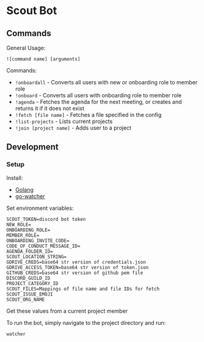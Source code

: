 # Scout Bot
## Commands
General Usage:
```
![command name] [arguments]
```
Commands:
- `!onboardall` - Converts all users with new or onboarding role to member role
- `!onboard` - Converts all users with onboarding role to member role
- `!agenda` - Fetches the agenda for the next meeting, or creates and returns it if it does not exist
- `!fetch [file name]` - Fetches a file specified in the config
- `!list-projects` - Lists current projects
- `!join [project name]` - Adds user to a project
## Development
### Setup
Install:
- [Golang](https://golang.org/)
- [go-watcher](https://github.com/canthefason/go-watcher)

Set environment variables:
```
SCOUT_TOKEN=discord bot token
NEW_ROLE=
ONBOARDING_ROLE=
MEMBER_ROLE=
ONBOARDING_INVITE_CODE=
CODE_OF_CONDUCT_MESSAGE_ID=
AGENDA_FOLDER_ID=
SCOUT_LOCATION_STRING=
GDRIVE_CREDS=base64 str version of credentials.json
GDRIVE_ACCESS_TOKEN=base64 str version of token.json
GITHUB_CREDS=base64 str version of github pem file
DISCORD_GUILD_ID
PROJECT_CATEGORY_ID
SCOUT_FILES=Mappings of file name and file IDs for fetch
SCOUT_ISSUE_EMOJI
SCOUT_ORG_NAME
```
Get these values from a current project member

To run the bot, simply navigate to the project directory and run:
```
watcher
```
